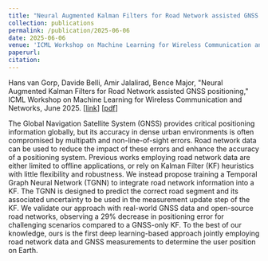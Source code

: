```yaml
---
title: "Neural Augmented Kalman Filters for Road Network assisted GNSS positioning"
collection: publications
permalink: /publication/2025-06-06
date: 2025-06-06
venue: 'ICML Workshop on Machine Learning for Wireless Communication and Networks'
paperurl: 
citation: 
---
```


Hans van Gorp, Davide Belli, Amir Jalalirad, Bence Major, "Neural Augmented Kalman Filters for Road Network assisted GNSS positioning," ICML Workshop on Machine Learning for Wireless Communication and Networks, June 2025.
\[[link](https://openreview.net/forum?id=72aFRaMSEh)\]
\[[pdf](http://hansvangorp.github.io/files/2025-06-06.pdf)\]

The Global Navigation Satellite System (GNSS) provides critical positioning information globally, but its accuracy in dense urban environments is often compromised by multipath and non-line-of-sight errors. Road network data can be used to reduce the impact of these errors and enhance the accuracy of a positioning system. Previous works employing road network data are either limited to offline applications, or rely on Kalman Filter (KF) heuristics with little flexibility and robustness. We instead propose training a Temporal Graph Neural Network (TGNN) to integrate road network information into a KF. The TGNN is designed to predict the correct road segment and its associated uncertainty to be used in the measurement update step of the KF. We validate our approach with real-world GNSS data and open-source road networks, observing a 29% decrease in positioning error for challenging scenarios compared to a GNSS-only KF. To the best of our knowledge, ours is the first deep learning-based approach jointly employing road network data and GNSS measurements to determine the user position on Earth.